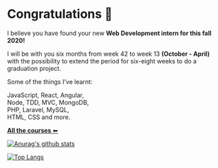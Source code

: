 # Congratulations 🎉

<!--
**andreasnyh/andreasnyh** is a ✨ _special_ ✨ repository because its `README.md` (this file) appears on your GitHub profile.

Here are some ideas to get you started:

- 🔭 I’m currently working on ...
- 🌱 I’m currently learning ...
- 👯 I’m looking to collaborate on ...
- 🤔 I’m looking for help with ...
- 💬 Ask me about ...
- 📫 How to reach me: ...
- 😄 Pronouns: ...
- ⚡ Fun fact: ...
-->

I believe you have found your new **Web Development intern
for this fall 2020!**

I will be with you six months from week 42 to week 13 **(October - April)**\
with the possibility to extend the period for six-eight weeks to do a graduation project.

Some of the things I've learnt:

JavaScript, React, Angular,\
Node, TDD, MVC, MongoDB,\
PHP, Laravel, MySQL,\
HTML, CSS and more.

[**All the courses** ⬅](https://www.notion.so/Kursplaner-999a867632224a708042fbe5a98fcc90)

[![Anurag's github stats](https://github-readme-stats.vercel.app/api?username=andreasnyh&count_private=true&show_icons=true)](https://github.com/anuraghazra/github-readme-stats)

[![Top Langs](https://github-readme-stats.vercel.app/api/top-langs/?username=andreasnyh&layout=compact)](https://github.com/anuraghazra/github-readme-stats)
